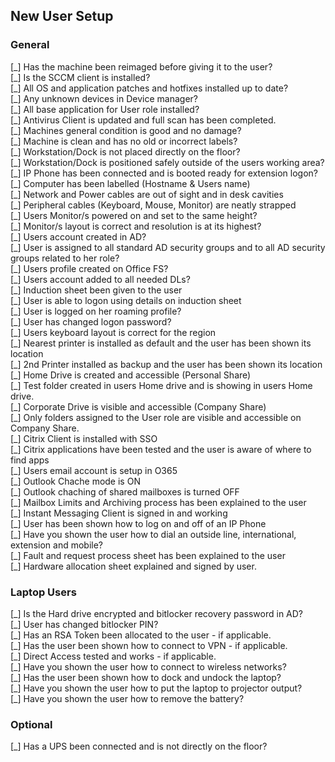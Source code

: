 ## New User Setup 

### General
[\_] Has the machine been reimaged before giving it to the user?   
[\_] Is the SCCM client is installed?   
[\_] All OS and application patches and hotfixes installed up to date?   
[\_] Any unknown devices in Device manager?   
[\_] All base application for User role installed?   
[\_] Antivirus Client is updated and full scan has been completed.   
[\_] Machines general condition is good and no damage?   
[\_] Machine is clean and has no old or incorrect labels?   
[\_] Workstation/Dock is not placed directly on the floor?   
[\_] Workstation/Dock is positioned safely outside of the users working area?   
[\_] IP Phone has been connected and is booted ready for extension logon?   
[\_] Computer has been labelled (Hostname & Users name)    
[\_] Network and Power cables are out of sight and in desk cavities   
[\_] Peripheral cables (Keyboard, Mouse, Monitor) are neatly strapped   
[\_] Users Monitor/s powered on and set to the same height?   
[\_] Monitor/s layout is correct and resolution is at its highest?   
[\_] Users account created in AD?   
[\_] User is assigned to all standard AD security groups and to all AD security groups related to her role?   
[\_] Users profile created on Office FS?   
[\_] Users account added to all needed DLs?   
[\_] Induction sheet been given to the user   
[\_] User is able to logon using details on induction sheet   
[\_] User is logged on her roaming profile?   
[\_] User has changed logon password?   
[\_] Users keyboard layout is correct for the region   
[\_] Nearest printer is installed as default and the user has been shown its location   
[\_] 2nd Printer installed as backup and the user has been shown its location   
[\_] Home Drive is created and accessible (Personal Share)   
[\_] Test folder created in users Home drive and is showing in users Home drive.   
[\_] Corporate Drive is visible and accessible (Company Share)   
[\_] Only folders assigned to the User role are visible and accessible on Company Share.   
[\_] Citrix Client is installed with SSO    
[\_] Citrix applications have been tested and the user is aware of where to find apps   
[\_] Users email account is setup in O365   
[\_] Outlook Chache mode is ON   
[\_] Outlook chaching of shared mailboxes is turned OFF   
[\_] Mailbox Limits and Archiving process has been explained to the user   
[\_] Instant Messaging Client is signed in and working   
[\_] User has been shown how to log on and off of an IP Phone   
[\_] Have you shown the user how to dial an outside line, international, extension and mobile?   
[\_] Fault and request process sheet has been explained to the user   
[\_] Hardware allocation sheet explained and signed by user.   

### Laptop Users
[\_] Is the Hard drive encrypted and bitlocker recovery password in AD?   
[\_] User has changed bitlocker PIN?   
[\_] Has an RSA Token been allocated to the user - if applicable.   
[\_] Has the user been shown how to connect to VPN - if applicable.   
[\_] Direct Access tested and works - if applicable.   
[\_] Have you shown the user how to connect to wireless networks?   
[\_] Has the user been shown how to dock and undock the laptop?   
[\_] Have you shown the user how to put the laptop to projector output?   
[\_] Have you shown the user how to remove the battery?   

### Optional
[\_] Has a UPS been connected and is not directly on the floor?   
